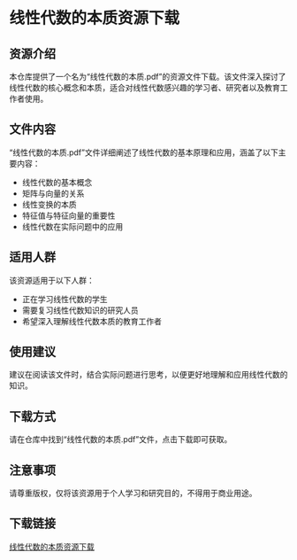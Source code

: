 # 线性代数的本质资源下载

## 资源介绍

本仓库提供了一个名为“线性代数的本质.pdf”的资源文件下载。该文件深入探讨了线性代数的核心概念和本质，适合对线性代数感兴趣的学习者、研究者以及教育工作者使用。

## 文件内容

“线性代数的本质.pdf”文件详细阐述了线性代数的基本原理和应用，涵盖了以下主要内容：

- 线性代数的基本概念
- 矩阵与向量的关系
- 线性变换的本质
- 特征值与特征向量的重要性
- 线性代数在实际问题中的应用

## 适用人群

该资源适用于以下人群：

- 正在学习线性代数的学生
- 需要复习线性代数知识的研究人员
- 希望深入理解线性代数本质的教育工作者

## 使用建议

建议在阅读该文件时，结合实际问题进行思考，以便更好地理解和应用线性代数的知识。

## 下载方式

请在仓库中找到“线性代数的本质.pdf”文件，点击下载即可获取。

## 注意事项

请尊重版权，仅将该资源用于个人学习和研究目的，不得用于商业用途。

## 下载链接

[线性代数的本质资源下载](https://pan.quark.cn/s/d6b5efa0f54f)